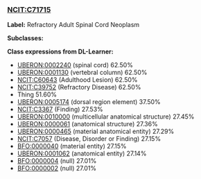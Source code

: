 
### [NCIT:C71715](http://purl.obolibrary.org/obo/NCIT_C71715)
**Label:** Refractory Adult Spinal Cord Neoplasm

**Subclasses:** 

**Class expressions from DL-Learner:**

- [UBERON:0002240](http://purl.obolibrary.org/obo/UBERON_0002240) (spinal cord) 62.50%
- [UBERON:0001130](http://purl.obolibrary.org/obo/UBERON_0001130) (vertebral column) 62.50%
- [NCIT:C60643](http://purl.obolibrary.org/obo/NCIT_C60643) (Adulthood Lesion) 62.50%
- [NCIT:C39752](http://purl.obolibrary.org/obo/NCIT_C39752) (Refractory Disease) 62.50%
- Thing 51.60%
- [UBERON:0005174](http://purl.obolibrary.org/obo/UBERON_0005174) (dorsal region element) 37.50%
- [NCIT:C3367](http://purl.obolibrary.org/obo/NCIT_C3367) (Finding) 27.53%
- [UBERON:0010000](http://purl.obolibrary.org/obo/UBERON_0010000) (multicellular anatomical structure) 27.45%
- [UBERON:0000061](http://purl.obolibrary.org/obo/UBERON_0000061) (anatomical structure) 27.36%
- [UBERON:0000465](http://purl.obolibrary.org/obo/UBERON_0000465) (material anatomical entity) 27.29%
- [NCIT:C7057](http://purl.obolibrary.org/obo/NCIT_C7057) (Disease, Disorder or Finding) 27.15%
- [BFO:0000040](http://purl.obolibrary.org/obo/BFO_0000040) (material entity) 27.15%
- [UBERON:0001062](http://purl.obolibrary.org/obo/UBERON_0001062) (anatomical entity) 27.14%
- [BFO:0000004](http://purl.obolibrary.org/obo/BFO_0000004) (null) 27.01%
- [BFO:0000002](http://purl.obolibrary.org/obo/BFO_0000002) (null) 27.01%


